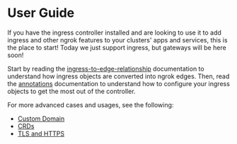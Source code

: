 # User Guide

If you have the ingress controller installed and are looking to use it to add ingress and other ngrok features to your clusters' apps and services, this is the place to start!
Today we just support ingress, but gateways will be here soon!

Start by reading the [ingress-to-edge-relationship](./ingress-to-edge-relationship.md) documentation to understand how ingress objects are converted into ngrok edges.
Then, read the [annotations](./annotations.md) documentation to understand how to configure your ingress objects to get the most out of the controller.

For more advanced cases and usages, see the following:
- [Custom Domain](./custom-domain.md)
- [CRDs](./crds.md)
- [TLS and HTTPS](./tls-and-https.md)
